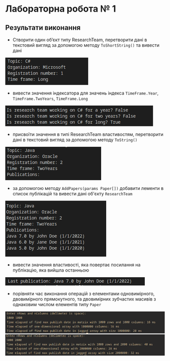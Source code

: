 # Лабораторна робота № 1

## Результати виконання

- Створити один об’єкт типу ResearchTeam, перетворити дані в текстовий вигляд за допомогою методу `ToShortString()` та вивести дані

![task1](./.github/images/lab1/task1.png)

- вивести значення індексатора для значень індекса `TimeFrame.Year`, `TimeFrame.TwoYears`, `TimeFrame.Long`

![task2](./.github/images/lab1/task2.png)

- присвоїти значення в типі ResearchTeam властивостям, перетворити дані в текстовий вигляд за допомогою методу `ToString()`

![task3](./.github/images/lab1/task3.png)

- за допомогою методу `AddPapers(params Paper[])` добавити лементи в список публікацій та вивести дані об'єкту `ResearchTeam`

![task4](./.github/images/lab1/task4.png)

- вивести значення властивості, яка повертає посилання на публікацію, яка вийшла останньою

![task5](./.github/images/lab1/task5.png)

- порівняти час виконання операцій з елементами одновимірного, двовимірного прямокутного, та двовимірних зубчастих масивів з однаковим числом елементів типу `Paper`

![task6](./.github/images/lab1/task6_1.png)
![task6](./.github/images/lab1/task6_2.png)
